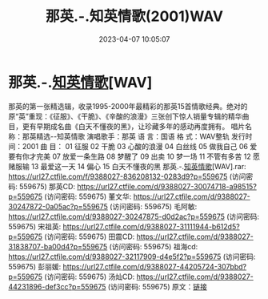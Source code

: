 ﻿---
title: 那英.-.知英情歌(2001)WAV
date: 2023-04-07 10:05:07
categories: WAV车载音乐、镜像
tags: 华语中文
---
# 那英.-.[知英情歌](2001)[WAV]

那英的第一张精选辑，收录1995-2000年最精彩的那英15首情歌经典。绝对的原“英”重现：《征服》、《干脆》、《辛酸的浪漫》三张创下惊人销量专辑的精华曲目，更有早期成名曲《白天不懂夜的黑》，让珍藏多年的感动再度拥有。
唱片名称：那英精选--知英情歌
演唱歌手：那英
语 言：国语
格 式：WAV整轨
发行时间：2001
曲 目：
01 征服
02 干脆
03 心酸的浪漫
04 白丝线
05 做我自己
06 爱要有你才完美
07 放爱一条生路
08 梦醒了
09 出卖
10 梦一场
11 不管有多苦
12 愿赌服输
13 最爱这一天
14 偏心
15 白天不懂夜的黑
那英.-.[知英情歌](2001)[WAV].rar: https://url27.ctfile.com/f/9388027-836208132-0283d9?p=559675
(访问密码: 559675)
那英CD: https://url27.ctfile.com/d/9388027-30074718-a98515?p=559675
(访问密码: 559675)
董文华: https://url27.ctfile.com/d/9388027-30247872-0a05ac?p=559675
(访问密码: 559675)
毛阿敏: https://url27.ctfile.com/d/9388027-30247875-d0d2ac?p=559675
(访问密码: 559675)
宋祖英: https://url27.ctfile.com/d/9388027-31111944-b612d5?p=559675
(访问密码: 559675)
田震CD: https://url27.ctfile.com/d/9388027-31838707-ba00d4?p=559675
(访问密码: 559675)
祖海cd: https://url27.ctfile.com/d/9388027-32117909-d4e5f2?p=559675
(访问密码: 559675)
彭丽媛: https://url27.ctfile.com/d/9388027-44205724-307bbd?p=559675
(访问密码: 559675)
汤灿CD: https://url27.ctfile.com/d/9388027-44231896-def3cc?p=559675
(访问密码: 559675)
原文：[链接](https://blog.sina.com.cn/s/blog_1647c7e76010311ca.html)